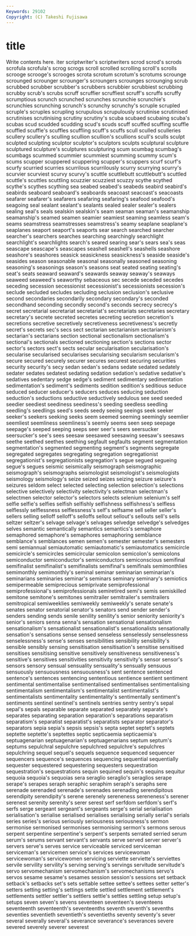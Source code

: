 ```yaml
---
Keywords: 29102 
Copyright: (C) Takeshi Fujisawa
---
```


# title

Write contents here.
iter scriptwriter's scriptwriters scrod scrod's scrods
scrofula scrofula's scrog scrogs scroll scrolled scrolling scroll's scrolls scrooge
scrooge's scrooges scrota scrotum scrotum's scrotums scrounge scrounged scrounger scrounger's
scroungers scrounges scrounging scrub scrubbed scrubber scrubber's scrubbers scrubbier scrubbiest
scrubbing scrubby scrub's scrubs scruff scruffier scruffiest scruff's scruffs scruffy
scrumptious scrunch scrunched scrunches scrunchie scrunchie's scrunchies scrunching scrunch's scrunchy
scrunchy's scruple scrupled scruple's scruples scrupling scrupulous scrupulously scrutinise scrutinised
scrutinises scrutinising scrutiny scrutiny's scuba scubaed scubaing scuba's scubas scud
scudded scudding scud's scuds scuff scuffed scuffing scuffle scuffled scuffle's
scuffles scuffling scuff's scuffs scull sculled sculleries scullery scullery's sculling
scullion scullion's scullions scull's sculls sculpt sculpted sculpting sculptor sculptor's
sculptors sculpts sculptural sculpture sculptured sculpture's sculptures sculpturing scum scumbag
scumbag's scumbags scummed scummier scummiest scumming scummy scum's scums scupper
scuppered scuppering scupper's scuppers scurf scurf's scurfy scurried scurries scurrilous
scurrilously scurry scurrying scurry's scurvier scurviest scurvy scurvy's scuttle scuttlebutt
scuttlebutt's scuttled scuttle's scuttles scuttling scuzzier scuzziest scuzzy scythe scythed
scythe's scythes scything sea seabed seabed's seabeds seabird seabird's seabirds
seaboard seaboard's seaboards seacoast seacoast's seacoasts seafarer seafarer's seafarers seafaring
seafaring's seafood seafood's seagoing seal sealant sealant's sealants sealed sealer
sealer's sealers sealing seal's seals sealskin sealskin's seam seaman seaman's
seamanship seamanship's seamed seamen seamier seamiest seaming seamless seam's seams
seamstress seamstresses seamstress's seamy seaplane seaplane's seaplanes seaport seaport's seaports
sear search searched searcher searcher's searchers searches searching searchingly searchlight
searchlight's searchlights search's seared searing sear's sears sea's seas seascape
seascape's seascapes seashell seashell's seashells seashore seashore's seashores seasick seasickness
seasickness's seaside seaside's seasides season seasonable seasonal seasonally seasoned seasoning
seasoning's seasonings season's seasons seat seated seating seating's seat's seats
seaward seaward's seawards seaway seaway's seaways seaweed seaweed's seaworthy sebaceous
sec secede seceded secedes seceding secession secessionist secessionist's secessionists secession's
seclude secluded secludes secluding seclusion seclusion's seclusive second secondaries secondarily
secondary secondary's seconded secondhand seconding secondly second's seconds secrecy secrecy's
secret secretarial secretariat secretariat's secretariats secretaries secretary secretary's secrete secreted
secretes secreting secretion secretion's secretions secretive secretively secretiveness secretiveness's secretly
secret's secrets sec's secs sect sectarian sectarianism sectarianism's sectarian's sectarians
section sectional sectionalism sectionalism's sectional's sectionals sectioned sectioning section's sections
sector sector's sectors sect's sects secular secularisation secularisation's secularise secularised
secularises secularising secularism secularism's secure secured securely securer secures securest
securing securities security security's secy sedan sedan's sedans sedate sedated
sedately sedater sedates sedatest sedating sedation sedation's sedative sedative's sedatives
sedentary sedge sedge's sediment sedimentary sedimentation sedimentation's sediment's sediments sedition
sedition's seditious seduce seduced seducer seducer's seducers seduces seducing seduction
seduction's seductions seductive seductively sedulous see seed seeded seedier seediest
seediness seediness's seeding seedless seedling seedling's seedlings seed's seeds seedy
seeing seeings seek seeker seeker's seekers seeking seeks seem seemed
seeming seemingly seemlier seemliest seemliness seemliness's seemly seems seen seep
seepage seepage's seeped seeping seeps seer seer's seers seersucker seersucker's
see's sees seesaw seesawed seesawing seesaw's seesaws seethe seethed seethes
seething segfault segfaults segment segmentation segmentation's segmented segmenting segment's segments
segregate segregated segregates segregating segregation segregationist segregationist's segregationists segregation's segue
segued segueing segue's segues seismic seismically seismograph seismographic seismograph's seismographs
seismologist seismologist's seismologists seismology seismology's seize seized seizes seizing seizure
seizure's seizures seldom select selected selecting selection selection's selections selective
selectively selectivity selectivity's selectman selectman's selectmen selector selector's selectors selects
selenium selenium's self selfie selfie's selfies selfish selfishly selfishness selfishness's
selfless selflessly selflessness selflessness's self's selfsame sell seller seller's sellers
selling selloff selloff's selloffs sellout sellout's sellouts sell's sells seltzer
seltzer's selvage selvage's selvages selvedge selvedge's selvedges selves semantic semantically
semantics semantics's semaphore semaphored semaphore's semaphores semaphoring semblance semblance's semblances
semen semen's semester semester's semesters semi semiannual semiautomatic semiautomatic's semiautomatics
semicircle semicircle's semicircles semicircular semicolon semicolon's semicolons semiconductor semiconductor's semiconductors
semiconscious semifinal semifinalist semifinalist's semifinalists semifinal's semifinals semimonthlies semimonthly semimonthly's
seminal seminar seminarian seminarian's seminarians seminaries seminar's seminars seminary seminary's
semiotics semipermeable semiprecious semiprivate semiprofessional semiprofessional's semiprofessionals semiretired semi's semis
semiskilled semitone semitone's semitones semitrailer semitrailer's semitrailers semitropical semiweeklies semiweekly
semiweekly's senate senate's senates senator senatorial senator's senators send sender
sender's senders sending sends senile senility senility's senior seniority seniority's
senior's seniors senna senna's sensation sensational sensationalism sensationalism's sensationalist sensationalist's
sensationalists sensationally sensation's sensations sense sensed senseless senselessly senselessness senselessness's
sense's senses sensibilities sensibility sensibility's sensible sensibly sensing sensitisation sensitisation's
sensitise sensitised sensitises sensitising sensitive sensitively sensitiveness sensitiveness's sensitive's sensitives
sensitivities sensitivity sensitivity's sensor sensor's sensors sensory sensual sensuality sensuality's
sensually sensuous sensuously sensuousness sensuousness's sent sentence sentenced sentence's sentences
sentencing sententious sentience sentient sentiment sentimental sentimentalise sentimentalised sentimentalises sentimentalising
sentimentalism sentimentalism's sentimentalist sentimentalist's sentimentalists sentimentality sentimentality's sentimentally sentiment's sentiments
sentinel sentinel's sentinels sentries sentry sentry's sepal sepal's sepals separable
separate separated separately separate's separates separating separation separation's separations separatism
separatism's separatist separatist's separatists separator separator's separators sepia sepia's sepsis
sepsis's septa septet septet's septets septette septette's septettes septic septicaemia
septicaemia's septuagenarian septuagenarian's septuagenarians septum septum's septums sepulchral sepulchre sepulchred
sepulchre's sepulchres sepulchring sequel sequel's sequels sequence sequenced sequencer sequencers
sequence's sequences sequencing sequential sequentially sequester sequestered sequestering sequesters sequestration
sequestration's sequestrations sequin sequined sequin's sequins sequitur sequoia sequoia's sequoias
sera seraglio seraglio's seraglios serape serape's serapes seraph seraphic seraphim
seraph's seraphs sere serenade serenaded serenade's serenades serenading serendipitous serendipity
serendipity's serene serenely sereneness sereneness's serener serenest serenity serenity's serer
serest serf serfdom serfdom's serf's serfs serge sergeant sergeant's sergeants
serge's serial serialisation serialisation's serialise serialised serialises serialising serially serial's
serials series series's serious seriously seriousness seriousness's sermon sermonise sermonised
sermonises sermonising sermon's sermons serous serpent serpentine serpentine's serpent's serpents
serrated serried serum serum's serums servant servant's servants serve served
server server's servers serve's serves service serviceable serviced serviceman serviceman's
servicemen service's services servicewoman servicewoman's servicewomen servicing serviette serviette's serviettes
servile servility servility's serving serving's servings servitude servitude's servo servomechanism
servomechanism's servomechanisms servo's servos sesame sesame's sesames session session's sessions
set setback setback's setbacks set's sets settable settee settee's settees
setter setter's setters setting setting's settings settle settled settlement settlement's
settlements settler settler's settlers settle's settles settling setup setup's setups
seven seven's sevens seventeen seventeen's seventeens seventeenth seventeenth's seventeenths seventh
seventh's sevenths seventies seventieth seventieth's seventieths seventy seventy's sever several
severally several's severance severance's severances severe severed severely severer severest
